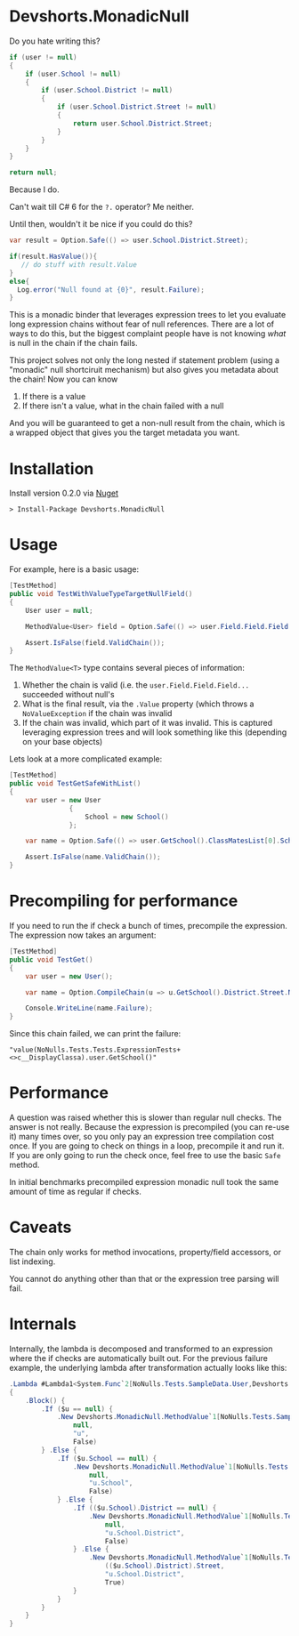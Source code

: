 Devshorts.MonadicNull
====

Do you hate writing this?

```csharp
if (user != null)
{
    if (user.School != null)
    {
        if (user.School.District != null)
        {
            if (user.School.District.Street != null)
            {
                return user.School.District.Street;
            }
        }
    }
}

return null;
```

Because I do.  

Can't wait till C# 6 for the `?.` operator? Me neither.  

Until then, wouldn't it be nice if you could do this?

```csharp
var result = Option.Safe(() => user.School.District.Street);

if(result.HasValue()){
   // do stuff with result.Value
}
else{
  Log.error("Null found at {0}", result.Failure);
}
```

This is a monadic binder that leverages expression trees to let you evaluate long expression chains without fear of null references.  There are a lot of ways to do this, but the biggest complaint people have is not knowing *what* is null in the chain if the chain fails. 

This project solves not only the long nested if statement problem (using a "monadic" null shortciruit mechanism) but also gives you metadata about the chain! Now you can know

1. If there is a value
2. If there isn't a value, what in the chain failed with a null

And you will be guaranteed to get a non-null result from the chain, which is a wrapped object that gives you the target metadata you want.  

Installation
====

Install version 0.2.0 via [Nuget](https://www.nuget.org/packages/Devshorts.MonadicNull/0.2.0)

```
> Install-Package Devshorts.MonadicNull
```

Usage
=== 

For example, here is a basic usage:

```csharp
[TestMethod]
public void TestWithValueTypeTargetNullField()
{
    User user = null;

    MethodValue<User> field = Option.Safe(() => user.Field.Field.Field.Field.Field);

    Assert.IsFalse(field.ValidChain());
}
```

The `MethodValue<T>` type contains several pieces of information:

1. Whether the chain is valid (i.e. the `user.Field.Field.Field...` succeeded without null's
2. What is the final result, via the `.Value` property (which throws a `NoValueException` if the chain was invalid
3. If the chain was invalid, which part of it was invalid. This is captured leveraging expression trees and will look something like this (depending on your base objects)

Lets look at a more complicated example:

```csharp
[TestMethod]
public void TestGetSafeWithList()
{
    var user = new User
               {
                   School = new School()
               };

    var name = Option.Safe(() => user.GetSchool().ClassMatesList[0].School.District.Street.Name);

    Assert.IsFalse(name.ValidChain());
}
```
                      
Precompiling for performance
====
                            
If you need to run the if check a bunch of times, precompile the expression. The expression now takes an argument:

```csharp
[TestMethod]
public void TestGet()
{
    var user = new User();

    var name = Option.CompileChain(u => u.GetSchool().District.Street.Name)(user);

    Console.WriteLine(name.Failure); 
}
```
                                                                                                                  
Since this chain failed, we can print the failure:

```
"value(NoNulls.Tests.Tests.ExpressionTests+<>c__DisplayClassa).user.GetSchool()"
```

Performance
====

A question was raised whether this is slower than regular null checks. The answer is not really. Because the expression is precompiled (you can re-use it) many times over, so you only pay an expression tree compilation cost once.  If you are going to check on things in a loop, precompile it and run it. If you are only going to run the check once, feel free to use the basic `Safe` method.

In initial benchmarks precompiled expression monadic null took the same amount of time as regular if checks.

Caveats
====
The chain only works for method invocations, property/field accessors, or list indexing.

You cannot do anything other than that or the expression tree parsing will fail.

Internals
====

Internally, the lambda is decomposed and transformed to an expression where the if checks are automatically built out. For the previous failure example, the underlying lambda after transformation actually looks like this:

```csharp
.Lambda #Lambda1<System.Func`2[NoNulls.Tests.SampleData.User,Devshorts.MonadicNull.MethodValue`1[NoNulls.Tests.SampleData.Street]]>(NoNulls.Tests.SampleData.User $u)
{
    .Block() {
        .If ($u == null) {
            .New Devshorts.MonadicNull.MethodValue`1[NoNulls.Tests.SampleData.Street](
                null,
                "u",
                False)
        } .Else {
            .If ($u.School == null) {
                .New Devshorts.MonadicNull.MethodValue`1[NoNulls.Tests.SampleData.Street](
                    null,
                    "u.School",
                    False)
            } .Else {
                .If (($u.School).District == null) {
                    .New Devshorts.MonadicNull.MethodValue`1[NoNulls.Tests.SampleData.Street](
                        null,
                        "u.School.District",
                        False)
                } .Else {
                    .New Devshorts.MonadicNull.MethodValue`1[NoNulls.Tests.SampleData.Street](
                        (($u.School).District).Street,
                        "u.School.District",
                        True)
                }
            }
        }
    }
}
```

